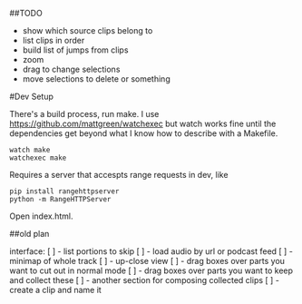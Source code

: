 
##TODO

* show which source clips belong to
* list clips in order
* build list of jumps from clips
* zoom
* drag to change selections
* move selections to delete or something

#Dev Setup

There's a build process, run make. I use https://github.com/mattgreen/watchexec
but watch works fine until the dependencies get beyond what I know how to
describe with a Makefile.

    watch make
    watchexec make

Requires a server that accespts range requests in dev, like

    pip install rangehttpserver
    python -m RangeHTTPServer

Open index.html.


##old plan

interface:
[ ] - list portions to skip
[ ] - load audio by url or podcast feed
[ ] - minimap of whole track
[ ] - up-close view
[ ] - drag boxes over parts you want to cut out in normal mode
[ ] - drag boxes over parts you want to keep and collect these
[ ] - another section for composing collected clips
[ ] - create a clip and name it
